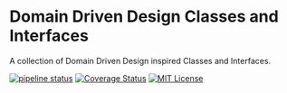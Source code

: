 # Domain Driven Design Classes and Interfaces
A collection of Domain Driven Design inspired Classes and Interfaces.

[![pipeline status](https://api.travis-ci.org/ericksonreyes/domain-driven-design.svg?branch=master)](https://github.com/ericksonreyes/domain-driven-design/tree/master) 
[![Coverage Status](https://coveralls.io/repos/github/ericksonreyes/domain-driven-design/badge.svg?branch=master)](https://coveralls.io/github/ericksonreyes/domain-driven-design?branch=master)
[![MIT License](https://img.shields.io/badge/license-MIT-brightgreen.svg?style=flat-square)](LICENSE.MD)

